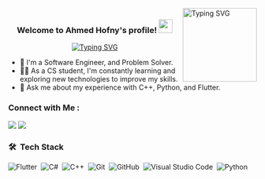 
<img height="150" align="right" src="https://readme-typing-svg.demolab.com?font=&weight=600&size=22&duration=3000&pause=20&color=00A44B&multiline=true&width=200&height=190&lines=void+main()%7B;while(1)%7B;cout%3C%3C%22Allah%22;%7D;%7D" alt="Typing SVG">

<h3 align="center">
  Welcome to Ahmed Hofny's profile!
  <img src="https://media.giphy.com/media/hvRJCLFzcasrR4ia7z/giphy.gif" width="28">
</h3>

<!-- Typing SVG by DenverCoder1 - https://github.com/DenverCoder1/readme-typing-svg -->
<p align="center">
  <a href="https://git.io/typing-svg"><img src="https://readme-typing-svg.demolab.com?font=&weight=600&size=22&duration=3000&pause=20&color=00A44B&width=250&lines=Software+Engineer+;Flutter+Developer;Problem+Solver" alt="Typing SVG" /></a>
</p> 

- 🏢 I'm a Software Engineer, and Problem Solver.
- 👨‍💻 As a CS student, I'm constantly learning and exploring new technologies to improve my skills.
- 💬 Ask me about my experience with C++, Python, and Flutter.


### Connect with Me :

<a href="https://www.linkedin.com/in/ahmed-hofny/" target="_blank"><img src="https://img.shields.io/badge/-Ahmed%20Hofny-0077B5?style=for-the-badge&logo=Linkedin&logoColor=white"/></a>
<a href="https://t.me/H0FNY" target="_blank"><img src="https://img.shields.io/badge/-Ahmed%20Hofny-0077B5?style=for-the-badge&logo=Telegram&logoColor=white"/></a>
### 🛠 &nbsp;Tech Stack
![Flutter](https://img.shields.io/badge/-Flutter-05122A?style=flat&logo=flutter)&nbsp;
![C#](https://img.shields.io/badge/-Csharp-05122A?style=flat&logo=Csharp)&nbsp;
![C++](https://img.shields.io/badge/-C++-05122A?style=flat&logo=Cplusplus&logoColor=563D7C)&nbsp;
![Git](https://img.shields.io/badge/-Git-05122A?style=flat&logo=git)&nbsp;
![GitHub](https://img.shields.io/badge/-GitHub-05122A?style=flat&logo=github)&nbsp;
![Visual Studio Code](https://img.shields.io/badge/-Visual%20Studio%20Code-05122A?style=flat&logo=visual-studio-code)&nbsp;
![Python](https://img.shields.io/badge/-Python%20-05122A?style=flat&logo=python)&nbsp;
